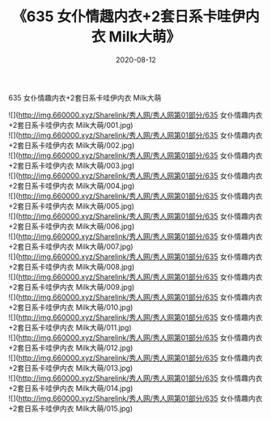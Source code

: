 ﻿---
layout: post
title:  《635 女仆情趣内衣+2套日系卡哇伊内衣 Milk大萌》
date:   2020-08-12
img: http://img.660000.xyz/Sharelink/秀人网/秀人网第01部分/635 女仆情趣内衣+2套日系卡哇伊内衣 Milk大萌/000.jpg
categories: [美女, 清纯, 唯美]
---

635 女仆情趣内衣+2套日系卡哇伊内衣 Milk大萌

  ![](http://img.660000.xyz/Sharelink/秀人网/秀人网第01部分/635 女仆情趣内衣+2套日系卡哇伊内衣 Milk大萌/001.jpg) <br> ![](http://img.660000.xyz/Sharelink/秀人网/秀人网第01部分/635 女仆情趣内衣+2套日系卡哇伊内衣 Milk大萌/002.jpg) <br> ![](http://img.660000.xyz/Sharelink/秀人网/秀人网第01部分/635 女仆情趣内衣+2套日系卡哇伊内衣 Milk大萌/003.jpg) <br> ![](http://img.660000.xyz/Sharelink/秀人网/秀人网第01部分/635 女仆情趣内衣+2套日系卡哇伊内衣 Milk大萌/004.jpg) <br> ![](http://img.660000.xyz/Sharelink/秀人网/秀人网第01部分/635 女仆情趣内衣+2套日系卡哇伊内衣 Milk大萌/005.jpg) <br> ![](http://img.660000.xyz/Sharelink/秀人网/秀人网第01部分/635 女仆情趣内衣+2套日系卡哇伊内衣 Milk大萌/006.jpg) <br> ![](http://img.660000.xyz/Sharelink/秀人网/秀人网第01部分/635 女仆情趣内衣+2套日系卡哇伊内衣 Milk大萌/007.jpg) <br> ![](http://img.660000.xyz/Sharelink/秀人网/秀人网第01部分/635 女仆情趣内衣+2套日系卡哇伊内衣 Milk大萌/008.jpg) <br> ![](http://img.660000.xyz/Sharelink/秀人网/秀人网第01部分/635 女仆情趣内衣+2套日系卡哇伊内衣 Milk大萌/009.jpg) <br> ![](http://img.660000.xyz/Sharelink/秀人网/秀人网第01部分/635 女仆情趣内衣+2套日系卡哇伊内衣 Milk大萌/010.jpg) <br> ![](http://img.660000.xyz/Sharelink/秀人网/秀人网第01部分/635 女仆情趣内衣+2套日系卡哇伊内衣 Milk大萌/011.jpg) <br> ![](http://img.660000.xyz/Sharelink/秀人网/秀人网第01部分/635 女仆情趣内衣+2套日系卡哇伊内衣 Milk大萌/012.jpg) <br> ![](http://img.660000.xyz/Sharelink/秀人网/秀人网第01部分/635 女仆情趣内衣+2套日系卡哇伊内衣 Milk大萌/013.jpg) <br> ![](http://img.660000.xyz/Sharelink/秀人网/秀人网第01部分/635 女仆情趣内衣+2套日系卡哇伊内衣 Milk大萌/014.jpg) <br> ![](http://img.660000.xyz/Sharelink/秀人网/秀人网第01部分/635 女仆情趣内衣+2套日系卡哇伊内衣 Milk大萌/015.jpg) <br>